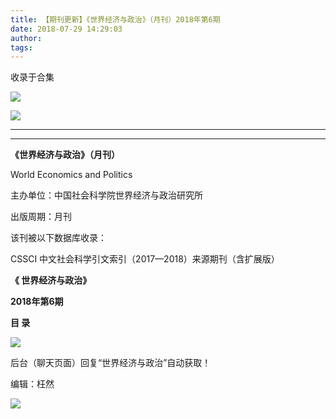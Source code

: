 ```yaml
---
title: 【期刊更新】《世界经济与政治》（月刊）2018年第6期
date: 2018-07-29 14:29:03
author: 
tags: 
---
```



收录于合集

![](/images/3658/2.gif)

  

  

![](/images/3658/3.jpeg)

****

****

**《世界经济与政治》（月刊）**

World Economics and Politics  

主办单位：中国社会科学院世界经济与政治研究所

出版周期：月刊

该刊被以下数据库收录：

CSSCI 中文社会科学引文索引（2017—2018）来源期刊（含扩展版）

  

  

 **《 世界经济与政治》**

 **2018年第6期**

 **目 录**

 **![](/images/3658/4.png)**

后台（聊天页面）回复“世界经济与政治”自动获取！

编辑：枉然

![](/images/3658/5.gif)

  

